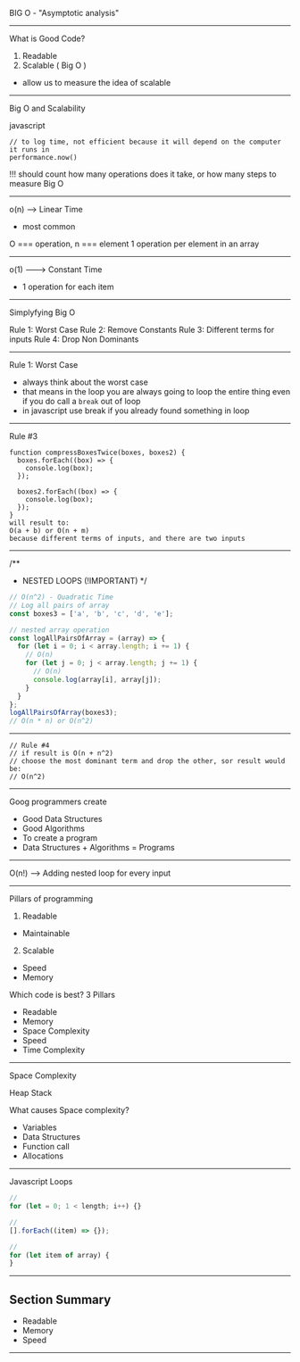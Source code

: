 BIG O - "Asymptotic analysis"

---

What is Good Code?

1. Readable
2. Scalable ( Big O )

- allow us to measure the idea of scalable

---

Big O and Scalability

javascript

```
// to log time, not efficient because it will depend on the computer it runs in
performance.now()
```

!!! should count how many operations does it take, or how many steps to measure Big O

---

o(n)
--> Linear Time

- most common

O === operation, n === element
1 operation per element in an array

---

o(1)
---> Constant Time

- 1 operation for each item

---

Simplyfying Big O

Rule 1: Worst Case
Rule 2: Remove Constants
Rule 3: Different terms for inputs
Rule 4: Drop Non Dominants

---

Rule 1: Worst Case

- always think about the worst case
- that means in the loop you are always going to loop the entire thing even if you do call a `break` out of loop
- in javascript use break if you already found something in loop

---

Rule #3

```
function compressBoxesTwice(boxes, boxes2) {
  boxes.forEach((box) => {
    console.log(box);
  });

  boxes2.forEach((box) => {
    console.log(box);
  });
}
will result to:
O(a + b) or O(n + m)
because different terms of inputs, and there are two inputs
```

---

/\*\*

- NESTED LOOPS (!IMPORTANT)
  \*/

```js
// O(n^2) - Quadratic Time
// Log all pairs of array
const boxes3 = ['a', 'b', 'c', 'd', 'e'];

// nested array operation
const logAllPairsOfArray = (array) => {
  for (let i = 0; i < array.length; i += 1) {
    // O(n)
    for (let j = 0; j < array.length; j += 1) {
      // O(n)
      console.log(array[i], array[j]);
    }
  }
};
logAllPairsOfArray(boxes3);
// O(n * n) or O(n^2)
```

---

```
// Rule #4
// if result is O(n + n^2)
// choose the most dominant term and drop the other, sor result would be:
// O(n^2)
```

---

Goog programmers create

- Good Data Structures
- Good Algorithms
- To create a program
- Data Structures + Algorithms = Programs

---

O(n!)
--> Adding nested loop for every input

---

Pillars of programming

1. Readable

- Maintainable

2. Scalable

- Speed
- Memory

Which code is best? 3 Pillars

- Readable
- Memory
- Space Complexity
- Speed
- Time Complexity

---

Space Complexity

Heap
Stack

What causes Space complexity?

- Variables
- Data Structures
- Function call
- Allocations

---

Javascript Loops

```js
//
for (let = 0; 1 < length; i++) {}

//
[].forEach((item) => {});

//
for (let item of array) {
}
```

---

## Section Summary

- Readable
- Memory
- Speed

---
